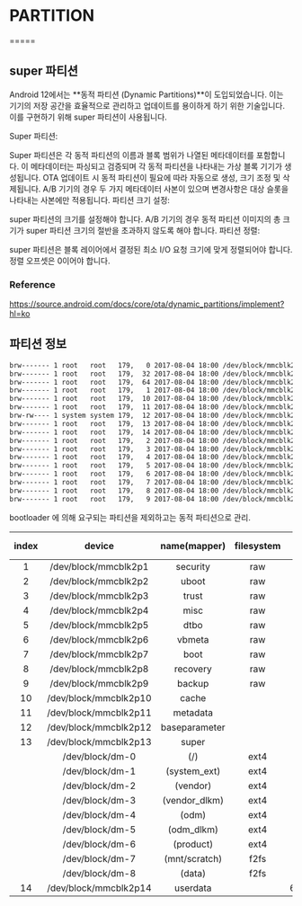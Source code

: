 # PARTITION

=====

## super 파티션

Android 12에서는 **동적 파티션 (Dynamic Partitions)**이 도입되었습니다. 이는 기기의 저장 공간을 효율적으로 관리하고 업데이트를 용이하게 하기 위한 기술입니다. 이를 구현하기 위해 super 파티션이 사용됩니다.

Super 파티션:

Super 파티션은 각 동적 파티션의 이름과 블록 범위가 나열된 메타데이터를 포함합니다.
이 메타데이터는 파싱되고 검증되며 각 동적 파티션을 나타내는 가상 블록 기기가 생성됩니다.
OTA 업데이트 시 동적 파티션이 필요에 따라 자동으로 생성, 크기 조정 및 삭제됩니다.
A/B 기기의 경우 두 가지 메타데이터 사본이 있으며 변경사항은 대상 슬롯을 나타내는 사본에만 적용됩니다.
파티션 크기 설정:

super 파티션의 크기를 설정해야 합니다.
A/B 기기의 경우 동적 파티션 이미지의 총 크기가 super 파티션 크기의 절반을 초과하지 않도록 해야 합니다.
파티션 정렬:

super 파티션은 블록 레이어에서 결정된 최소 I/O 요청 크기에 맞게 정렬되어야 합니다.
정렬 오프셋은 0이어야 합니다.


### Reference

https://source.android.com/docs/core/ota/dynamic_partitions/implement?hl=ko

## 파티션 정보

```bash
brw------- 1 root   root   179,   0 2017-08-04 18:00 /dev/block/mmcblk2
brw------- 1 root   root   179,  32 2017-08-04 18:00 /dev/block/mmcblk2boot0
brw------- 1 root   root   179,  64 2017-08-04 18:00 /dev/block/mmcblk2boot1
brw------- 1 root   root   179,   1 2017-08-04 18:00 /dev/block/mmcblk2p1
brw------- 1 root   root   179,  10 2017-08-04 18:00 /dev/block/mmcblk2p10
brw------- 1 root   root   179,  11 2017-08-04 18:00 /dev/block/mmcblk2p11
brw-rw---- 1 system system 179,  12 2017-08-04 18:00 /dev/block/mmcblk2p12
brw------- 1 root   root   179,  13 2017-08-04 18:00 /dev/block/mmcblk2p13
brw------- 1 root   root   179,  14 2017-08-04 18:00 /dev/block/mmcblk2p14
brw------- 1 root   root   179,   2 2017-08-04 18:00 /dev/block/mmcblk2p2
brw------- 1 root   root   179,   3 2017-08-04 18:00 /dev/block/mmcblk2p3
brw------- 1 root   root   179,   4 2017-08-04 18:00 /dev/block/mmcblk2p4
brw------- 1 root   root   179,   5 2017-08-04 18:00 /dev/block/mmcblk2p5
brw------- 1 root   root   179,   6 2017-08-04 18:00 /dev/block/mmcblk2p6
brw------- 1 root   root   179,   7 2017-08-04 18:00 /dev/block/mmcblk2p7
brw------- 1 root   root   179,   8 2017-08-04 18:00 /dev/block/mmcblk2p8
brw------- 1 root   root   179,   9 2017-08-04 18:00 /dev/block/mmcblk2p9
```
  
  
 bootloader 에 의해 요구되는 파티션을 제외하고는 동적 파티션으로 관리.

   
| index |         device        |  name(mapper) | filesystem | size in 512-byte sectors(MB) |   |
|:-----:|:---------------------:|:-------------:|:----------:|:----------------------------:|:-:|
| 1     | /dev/block/mmcblk2p1  | security      | raw        | 8192(4MB)                    |   |
| 2     | /dev/block/mmcblk2p2  | uboot         | raw        | 8192(4MB)                    |   |
| 3     | /dev/block/mmcblk2p3  | trust         | raw        | 8192(4MB)                    |   |
| 4     | /dev/block/mmcblk2p4  | misc          | raw        | 8192(4MB)                    |   |
| 5     | /dev/block/mmcblk2p5  | dtbo          | raw        | 8192(4MB)                    |   |
| 6     | /dev/block/mmcblk2p6  | vbmeta        | raw        | 2048(1MB)                    |   |
| 7     | /dev/block/mmcblk2p7  | boot          | raw        | 81920(40MB)                  |   |
| 8     | /dev/block/mmcblk2p8  | recovery      | raw        | 196608(96MB)                 |   |
| 9     | /dev/block/mmcblk2p9  | backup        | raw        | 786432(384MB)                |   |
| 10    | /dev/block/mmcblk2p10 | cache         |            | 786432(384MB)                |   |
| 11    | /dev/block/mmcblk2p11 | metadata      |            | 32768(16MB)                  |   |
| 12    | /dev/block/mmcblk2p12 | baseparameter |            | 2048(1MB)                    |   |
| 13    | /dev/block/mmcblk2p13 | super         |            | 6373376(3112MB)              |   |
|       | /dev/block/dm-0       | (/)           | ext4       |                              |   |
|       | /dev/block/dm-1       | (system_ext)  | ext4       |                              |   |
|       | /dev/block/dm-2       | (vendor)      | ext4       |                              |   |
|       | /dev/block/dm-3       | (vendor_dlkm) | ext4       |                              |   |
|       | /dev/block/dm-4       | (odm)         | ext4       |                              |   |
|       | /dev/block/dm-5       | (odm_dlkm)    | ext4       |                              |   |
|       | /dev/block/dm-6       | (product)     | ext4       |                              |   |
|       | /dev/block/dm-7       | (mnt/scratch) | f2fs       |                              |   |
|       | /dev/block/dm-8       | (data)        | f2fs       |                              |   |
| 14    | /dev/block/mmcblk2p14 | userdata      |            | 6959040(3397.97MB)           |   |
